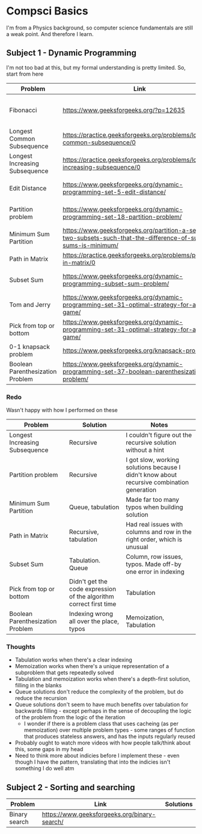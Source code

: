 # Compsci Basics

I'm from a Physics background, so computer science fundamentals are still a weak point. And therefore I learn.

## Subject 1 - Dynamic Programming

I'm not too bad at this, but my formal understanding is pretty limited. So, start from here

| Problem   | Link  | Solutions  |
| --------- | ----- | ---------- |
| Fibonacci  | https://www.geeksforgeeks.org/?p=12635  | Recursive, memoization, tabulation, sensible  |
| Longest Common Subsequence  | https://practice.geeksforgeeks.org/problems/longest-common-subsequence/0  | Recursive, memoization, tabulation  |
| Longest Increasing Subsequence  | https://practice.geeksforgeeks.org/problems/longest-increasing-subsequence/0  | Tabulation, recursive, memoization  |
| Edit Distance  | https://www.geeksforgeeks.org/dynamic-programming-set-5-edit-distance/  | Recursive, memoization, tabulation  |
| Partition problem  | https://www.geeksforgeeks.org/dynamic-programming-set-18-partition-problem/  | Recursive, tabulation, queue  |
| Minimum Sum Partition  | https://www.geeksforgeeks.org/partition-a-set-into-two-subsets-such-that-the-difference-of-subset-sums-is-minimum/  | Recursive, queue, tabulation  |
| Path in Matrix  | https://practice.geeksforgeeks.org/problems/path-in-matrix/0  | Recursive, memoization  |
| Subset Sum  | https://www.geeksforgeeks.org/dynamic-programming-subset-sum-problem/  | Recursive, tabulation, queue  |
| Tom and Jerry  | https://www.geeksforgeeks.org/dynamic-programming-set-31-optimal-strategy-for-a-game/  | Recursive, memoization, simple  |
| Pick from top or bottom  | https://www.geeksforgeeks.org/dynamic-programming-set-31-optimal-strategy-for-a-game/  | Recursive, memoization, tabulation  |
| 0-1 knapsack problem  | https://www.geeksforgeeks.org/knapsack-problem/  | Recursive, tabulation  |
| Boolean Parenthesization Problem  | https://www.geeksforgeeks.org/dynamic-programming-set-37-boolean-parenthesization-problem/  | Recursive  |


### Redo

Wasn't happy with how I performed on these

| Problem  | Solution  | Notes  |
| -------- | --------- | ------ |
| Longest Increasing Subsequence  | Recursive  | I couldn't figure out the recursive solution without a hint  |
| Partition problem  | Recursive  | I got slow, working solutions because I didn't know about recursive combination generation  |
| Minimum Sum Partition  | Queue, tabulation  | Made far too many typos when building solution  |
| Path in Matrix  | Recursive, tabulation  | Had real issues with columns and row in the right order, which is unusual  |
| Subset Sum  | Tabulation. Queue  | Column, row issues, typos. Made off-by one error in indexing  |
| Pick from top or bottom  | Didn't get the code expression of the algorithm correct first time  | Tabulation  |
| Boolean Parenthesization Problem  | Indexing wrong all over the place, typos  | Memoization, Tabulation  |

### Thoughts

* Tabulation works when there's a clear indexing
* Memoization works when there's a unique representation of a subproblem that gets repeatedly solved
* Tabulation and memoization works when there's a depth-first solution, filling in the blanks
* Queue solutions don't reduce the complexity of the problem, but do reduce the recursion
* Queue solutions don't seem to have much benefits over tabulation for backwards filling - except perhaps in the sense of decoupling the logic of the problem from the logic of the iteration
  * I wonder if there is a problem class that uses cacheing (as per memoization) over multiple problem types - some ranges of function that produces stateless answers, and has the inputs regularly reused
* Probably ought to watch more videos with how people talk/think about this, some gaps in my head
* Need to think more about indicies before I implement these - even though I have the pattern, translating that into the indicies isn't something I do well atm

## Subject 2 - Sorting and searching

| Problem   | Link  | Solutions  |
| --------- | ----- | ---------- |
| Binary search  | https://www.geeksforgeeks.org/binary-search/  |  |

